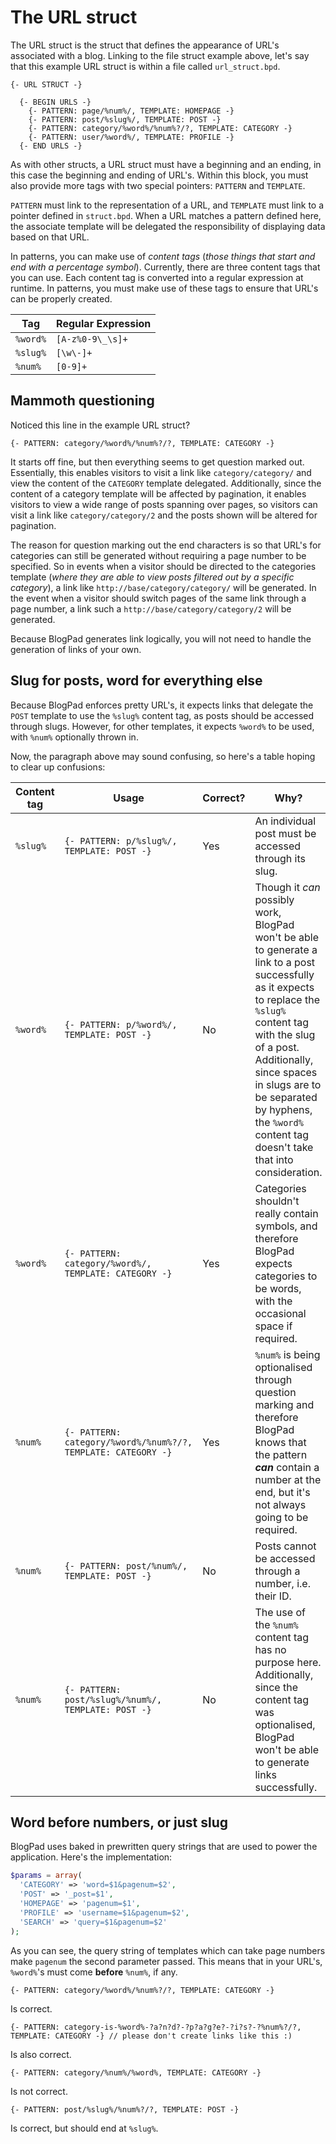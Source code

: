 # The URL struct
The URL struct is the struct that defines the appearance of URL's associated with a blog. Linking to the file struct example above, let's say that this example URL struct is within a file called `url_struct.bpd`.

```
{- URL STRUCT -}

  {- BEGIN URLS -}
    {- PATTERN: page/%num%/, TEMPLATE: HOMEPAGE -}
    {- PATTERN: post/%slug%/, TEMPLATE: POST -}
    {- PATTERN: category/%word%/%num%?/?, TEMPLATE: CATEGORY -}
    {- PATTERN: user/%word%/, TEMPLATE: PROFILE -}
  {- END URLS -}
```

As with other structs, a URL struct must have a beginning and an ending, in this case the beginning and ending of URL's. Within this block, you must also provide more tags with two special pointers: `PATTERN` and `TEMPLATE`. 

`PATTERN` must link to the representation of a URL, and `TEMPLATE` must link to a pointer defined in `struct.bpd`. When a URL matches a pattern defined here, the associate template will be delegated the responsibility of displaying data based on that URL. 

In patterns, you can make use of _content tags_ (_those things that start and end with a percentage symbol_). Currently, there are three content tags that you can use. Each content tag is converted into a regular expression at runtime. In patterns, you must make use of these tags to ensure that URL's can be properly created.

| Tag | Regular Expression |
| --- | ------------------ |
| `%word%` | `[A-z%0-9\_\s]+` |
| `%slug%` | `[\w\-]+` |
| `%num%` | `[0-9]+` |

## Mammoth questioning
Noticed this line in the example URL struct?
```
{- PATTERN: category/%word%/%num%?/?, TEMPLATE: CATEGORY -}
```

It starts off fine, but then everything seems to get question marked out. Essentially, this enables visitors to visit a link like `category/category/` and view the content of the `CATEGORY` template delegated. Additionally, since the content of a category template will be affected by pagination, it enables visitors to view a wide range of posts spanning over pages, so visitors can visit a link like `category/category/2` and the posts shown will be altered for pagination.

The reason for question marking out the end characters is so that URL's for categories can still be generated without requiring a page number to be specified. So in events when a visitor should be directed to the categories template (_where they are able to view posts filtered out by a specific category_), a link like `http://base/category/category/` will be generated. In the event when a visitor should switch pages of the same link through a page number, a link such a `http://base/category/category/2` will be generated.

Because BlogPad generates link logically, you will not need to handle the generation of links of your own.

## Slug for posts, word for everything else
Because BlogPad enforces pretty URL's, it expects links that delegate the `POST` template to use the `%slug%` content tag, as posts should be accessed through slugs. However, for other templates, it expects `%word%` to be used, with `%num%` optionally thrown in.

Now, the paragraph above may sound confusing, so here's a table hoping to clear up confusions:

| Content tag | Usage | Correct? | Why? |
| ----------- | ----- | -------- | ---- |
| `%slug%` | `{- PATTERN: p/%slug%/, TEMPLATE: POST -}` | Yes | An individual post must be accessed through its slug. |
| `%word%` | `{- PATTERN: p/%word%/, TEMPLATE: POST -}` | No | Though it _can_ possibly work, BlogPad won't be able to generate a link to a post successfully as it expects to replace the `%slug%` content tag with the slug of a post. Additionally, since spaces in slugs are to be separated by hyphens, the `%word%` content tag doesn't take that into consideration. |
| `%word%` | `{- PATTERN: category/%word%/, TEMPLATE: CATEGORY -}` | Yes | Categories shouldn't really contain symbols, and therefore BlogPad expects categories to be words, with the occasional space if required. |
| `%num%` | `{- PATTERN: category/%word%/%num%?/?, TEMPLATE: CATEGORY -}` | Yes | `%num%` is being optionalised through question marking and therefore BlogPad knows that the pattern **_can_** contain a number at the end, but it's not always going to be required. |
| `%num%` | `{- PATTERN: post/%num%/, TEMPLATE: POST -}` | No | Posts cannot be accessed through a number, i.e. their ID. |
| `%num%` | `{- PATTERN: post/%slug%/%num%/, TEMPLATE: POST -}` | No | The use of the `%num%` content tag has no purpose here. Additionally, since the content tag was optionalised, BlogPad won't be able to generate links successfully. |

## Word before numbers, or just slug
BlogPad uses baked in prewritten query strings that are used to power the application. Here's the implementation:

```php
$params = array(
  'CATEGORY' => 'word=$1&pagenum=$2',
  'POST' => '_post=$1',
  'HOMEPAGE' => 'pagenum=$1',
  'PROFILE' => 'username=$1&pagenum=$2',
  'SEARCH' => 'query=$1&pagenum=$2'
);
``` 

As you can see, the query string of templates which can take page numbers make `pagenum` the second parameter passed. This means that in your URL's, `%word%`'s must come **before** `%num%`, if any. 

```
{- PATTERN: category/%word%/%num%?/?, TEMPLATE: CATEGORY -}
```

Is correct.

```
{- PATTERN: category-is-%word%-?a?n?d?-?p?a?g?e?-?i?s?-?%num%?/?, TEMPLATE: CATEGORY -} // please don't create links like this :)
```

Is also correct.

```
{- PATTERN: category/%num%/%word%, TEMPLATE: CATEGORY -}
```

Is not correct.

```
{- PATTERN: post/%slug%/%num%?/?, TEMPLATE: POST -}
```

Is correct, but should end at `%slug%`. 